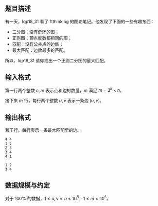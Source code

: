 ## 题目描述

有一天，lqp18_31 看了 1tthinking 的图论笔记。他发现了下面的一些有趣东西：

- 二分图：没有奇环的图；
- 正则图：顶点度数都相同的图；
- 匹配：没有公共点的边集；
- 最大匹配：边数最多的匹配。

所以，lqp18_31 请你找出一个正则二分图的最大匹配。

## 输入格式

第一行两个整数 $n,m$ 表示点和边的数量，$m$ 满足 $m=2^k\times n$。

接下来 $m$ 行，每行两个整数 $u,v$ 表示一条边 $(u,v)$。

## 输出格式

若干行，每行表示一条最大匹配里的边。

```input1
4 4
1 2
2 3
3 4
4 1
```

```output1
1 2
3 4
```

## 数据规模与约定

对于 $100\%$ 的数据，$1\leq u,v\leq n\leq 10^5$，$1\leq m\leq 10^6$。

